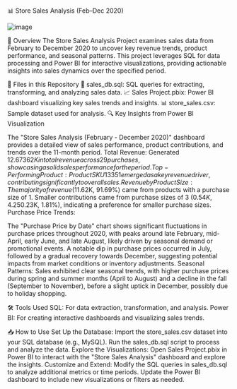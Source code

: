 







📊 Store Sales Analysis (Feb–Dec 2020)

![image](https://github.com/user-attachments/assets/e5be8d56-8903-4619-8b92-1adf15a574e4)


📌 Overview
The Store Sales Analysis Project examines sales data from February to December 2020 to uncover key revenue trends, product performance, and seasonal patterns. This project leverages SQL for data processing and Power BI for interactive visualizations, providing actionable insights into sales dynamics over the specified period.

📂 Files in this Repository
📜 sales_db.sql: SQL queries for extracting, transforming, and analyzing sales data.
📈 Sales Project.pbix: Power BI dashboard visualizing key sales trends and insights.
📊 store_sales.csv: Sample dataset used for analysis.
🔍 Key Insights from Power BI Visualization


The "Store Sales Analysis (February - December 2020)" dashboard provides a detailed view of sales performance, product contributions, and trends over the 11-month period.
Total Revenue: Generated $12.67362K in total revenue across 29 purchases, showcasing a solid sales performance for the period.
Top-Performing Product: Product SKU13351 emerged as a key revenue driver, contributing significantly to overall sales.
Revenue by Product Size:
The majority of revenue ($11.62K, 91.69%) came from products with a purchase size of 1.
Smaller contributions came from purchase sizes of 3 ($0.54K, 4.25%) and 5 ($0.23K, 1.81%), indicating a preference for smaller purchase sizes.
Purchase Price Trends:

The "Purchase Price by Date" chart shows significant fluctuations in purchase prices throughout 2020, with peaks around late February, mid-April, early June, and late August, likely driven by seasonal demand or promotional events.
A notable dip in purchase prices occurred in July, followed by a gradual recovery towards December, suggesting potential impacts from market conditions or inventory adjustments.
Seasonal Patterns: Sales exhibited clear seasonal trends, with higher purchase prices during spring and summer months (April to August) and a decline in the fall (September to November), before a slight uptick in December, possibly due to holiday shopping.


🛠️ Tools Used
SQL: For data extraction, transformation, and analysis.
Power BI: For creating interactive dashboards and visualizing sales trends.


📥 How to Use
Set Up the Database:
Import the store_sales.csv dataset into your SQL database (e.g., MySQL).
Run the sales_db.sql script to process and analyze the data.
Explore the Visualizations:
Open Sales Project.pbix in Power BI to interact with the "Store Sales Analysis" dashboard and explore the insights.
Customize and Extend:
Modify the SQL queries in sales_db.sql to analyze additional metrics or time periods.
Update the Power BI dashboard to include new visualizations or filters as needed.
